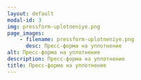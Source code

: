 ```yaml
---
layout: default
modal-id: 3
img: pressform-uplotneniye.png
page_images:
    - filename: pressform-uplotneniye.png
      desc: Пресс-форма на уплотнение
alt: Пресс-форма на уплотнение
description: Пресс-форма на уплотнение
title: Пресс-форма на уплотнение
---
```

